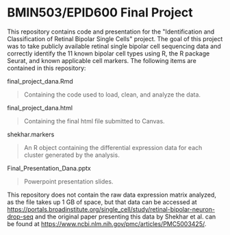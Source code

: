 # BMIN503/EPID600 Final Project

This repository contains code and presentation for the "Identification and Classification of Retinal Bipolar Single Cells" project. The goal of this project was to take publicly available retinal single bipolar cell sequencing data and correctly identify the 11 known bipolar cell types using R, the R package Seurat, and known applicable cell markers. The following items are contained in this repository:


final_project_dana.Rmd        
> Containing the code used to load, clean, and analyze the data.

final_project_dana.html       
>Containing the final html file submitted to Canvas.

shekhar.markers               
>An R object containing the differential expression data for each cluster generated by the analysis.

Final_Presentation_Dana.pptx  
>Powerpoint presentation slides.


This repository does not contain the raw data expression matrix analyzed, as the file takes up 1 GB of space, but that data can be accessed at https://portals.broadinstitute.org/single_cell/study/retinal-bipolar-neuron-drop-seq and the original paper presenting this data by Shekhar et al. can be found at https://www.ncbi.nlm.nih.gov/pmc/articles/PMC5003425/.
